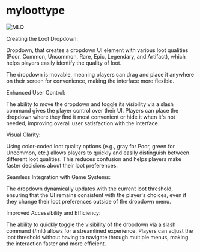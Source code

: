 # myloottype

![MLQ](https://github.com/user-attachments/assets/4245e10d-a766-4d00-9197-b10a83cf3bc2)

Creating the Loot Dropdown:

Dropdown, that creates a dropdown UI element with various loot qualities (Poor, Common, Uncommon, Rare, Epic, Legendary, and Artifact), which helps players easily identify the quality of loot.

The dropdown is movable, meaning players can drag and place it anywhere on their screen for convenience, making the interface more flexible.

Enhanced User Control:

The ability to move the dropdown and toggle its visibility via a slash command gives the player control over their UI. Players can place the dropdown where they find it most convenient or hide it when it's not needed, improving overall user satisfaction with the interface.

Visual Clarity:

Using color-coded loot quality options (e.g., gray for Poor, green for Uncommon, etc.) allows players to quickly and easily distinguish between different loot qualities. This reduces confusion and helps players make faster decisions about their loot preferences.

Seamless Integration with Game Systems:

The dropdown dynamically updates with the current loot threshold, ensuring that the UI remains consistent with the player's choices, even if they change their loot preferences outside of the dropdown menu.

Improved Accessibility and Efficiency:

The ability to quickly toggle the visibility of the dropdown via a slash command (/mlt) allows for a streamlined experience. Players can adjust the loot threshold without having to navigate through multiple menus, making the interaction faster and more efficient.
